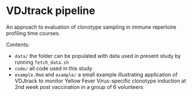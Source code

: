 # VDJtrack pipeline

An approach to evaluation of clonotype sampling in immune repertoire profiling time courses.

Contents:

* ``data/`` the folder can be populated with data used in present study by running ``fetch_data.sh``
* ``code/`` all code used in this study
* ``example.Rmd`` and ``example/`` a small example illustrating application of VDJtrack to monitor Yellow Fever Virus-specific clonotype induction at 2nd week post vaccination in a group of 6 volunteers
